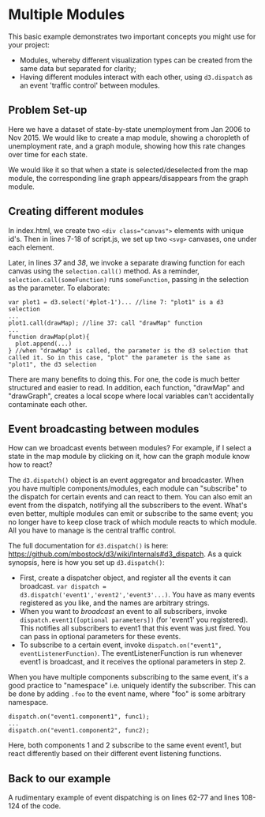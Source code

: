 # Multiple Modules #

This basic example demonstrates two important concepts you might use for your project:
- Modules, whereby different visualization types can be created from the same data but separated for clarity;
- Having different modules interact with each other, using `d3.dispatch` as an event 'traffic control' between modules.

## Problem Set-up ##
Here we have a dataset of state-by-state unemployment from Jan 2006 to Nov 2015. We would like to create a map module, showing a choropleth of unemployment rate, and a graph module, showing how this rate changes over time for each state.

We would like it so that when a state is selected/deselected from the map module, the corresponding line graph appears/disappears from the graph module.

## Creating different modules ##
In index.html, we create two `<div class="canvas">` elements with unique id's. Then in lines 7-18 of script.js, we set up two `<svg>` canvases, one under each element.

Later, in lines *37* and *38*, we invoke a separate drawing function for each canvas using the `selection.call()` method. As a reminder, `selection.call(someFunction)` runs `someFunction`, passing in the selection as the parameter. To elaborate:
```
var plot1 = d3.select('#plot-1')... //line 7: "plot1" is a d3 selection
...
plot1.call(drawMap); //line 37: call "drawMap" function
...
function drawMap(plot){
  plot.append(...)
} //when "drawMap" is called, the parameter is the d3 selection that called it. So in this case, "plot" the parameter is the same as "plot1", the d3 selection
```

There are many benefits to doing this. For one, the code is much better structured and easier to read. In addition, each function, "drawMap" and "drawGraph", creates a local scope where local variables can't accidentally contaminate each other.

## Event broadcasting between modules ##

How can we broadcast events between modules? For example, if I select a state in the map module by clicking on it, how can the graph module know how to react?

The `d3.dispatch()` object is an event aggregator and broadcaster. When you have multiple components/modules, each module can "subscribe" to the dispatch for certain events and can react to them. You can also emit an event from the dispatch, notifying all the subscribers to the event. What's even better, multiple modules can emit or subscribe to the same event; you no longer have to keep close track of which module reacts to which module. All you have to manage is the central traffic control.

The full documentation for `d3.dispatch()` is here: https://github.com/mbostock/d3/wiki/Internals#d3_dispatch. As a quick synopsis, here is how you set up `d3.dispatch()`:
- First, create a dispatcher object, and register all the events it can broadcast. `var dispatch = d3.dispatch('event1','event2','event3'...)`. You have as many events registered as you like, and the names are arbitrary strings.
- When you want to *broadcast* an event to all subscribers, invoke `dispatch.event1([optional parameters])` (for 'event1' you registered). This notifies all subscribers to event1 that this event was just fired. You can pass in optional parameters for these events.
- To subscribe to a certain event, invoke `dispatch.on("event1", eventListenerFunction)`. The eventListenerFunction is run whenever event1 is broadcast, and it receives the optional parameters in step 2.

When you have multiple components subscribing to the same event, it's a good practice to "namespace" i.e. uniquely identify the subscriber. This can be done by adding `.foo` to the event name, where "foo" is some arbitrary namespace. 
```
dispatch.on("event1.component1", func1);
...
dispatch.on("event1.component2", func2);
```
Here, both components 1 and 2 subscribe to the same event event1, but react differently based on their different event listening functions.

## Back to our example ##
A rudimentary example of event dispatching is on lines 62-77 and lines 108-124 of the code.
